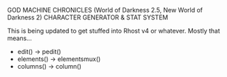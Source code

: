 GOD MACHINE CHRONICLES (World of Darkness 2.5, New World of Darkness 2)
CHARACTER GENERATOR & STAT SYSTEM 

This is being updated to get stuffed into Rhost v4 or whatever. Mostly that means...
* edit() -> pedit()
* elements() -> elementsmux()
* columns() -> column()
